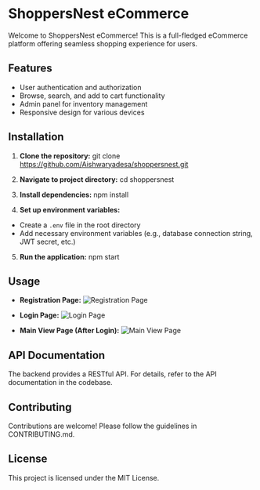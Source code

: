 # ShoppersNest eCommerce

Welcome to ShoppersNest eCommerce! This is a full-fledged eCommerce platform offering seamless shopping experience for users.

## Features
- User authentication and authorization
- Browse, search, and add to cart functionality
- Admin panel for inventory management
- Responsive design for various devices

## Installation
1. **Clone the repository:**
git clone https://github.com/Aishwaryadesa/shoppersnest.git

2. **Navigate to project directory:**
cd shoppersnest

3. **Install dependencies:**
npm install

4. **Set up environment variables:**
- Create a `.env` file in the root directory
- Add necessary environment variables (e.g., database connection string, JWT secret, etc.)

5. **Run the application:**
npm start

## Usage
- **Registration Page:**
![Registration Page](registration.png)

- **Login Page:**
![Login Page](login.png)

- **Main View Page (After Login):**
![Main View Page](main_view.png)

## API Documentation
The backend provides a RESTful API. For details, refer to the API documentation in the codebase.

## Contributing
Contributions are welcome! Please follow the guidelines in CONTRIBUTING.md.

## License 
This project is licensed under the MIT License.
